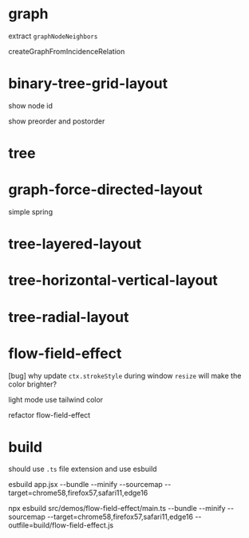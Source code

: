 # graph

extract `graphNodeNeighbors`

createGraphFromIncidenceRelation

# binary-tree-grid-layout

show node id

show preorder and postorder

# tree

# graph-force-directed-layout

simple spring

# tree-layered-layout

# tree-horizontal-vertical-layout

# tree-radial-layout

# flow-field-effect

[bug] why update `ctx.strokeStyle` during window `resize` will make the color brighter?

light mode use tailwind color

refactor flow-field-effect

# build

should use `.ts` file extension and use esbuild

esbuild app.jsx --bundle --minify --sourcemap --target=chrome58,firefox57,safari11,edge16

npx esbuild src/demos/flow-field-effect/main.ts --bundle --minify --sourcemap --target=chrome58,firefox57,safari11,edge16 --outfile=build/flow-field-effect.js

